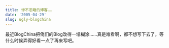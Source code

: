 ```yaml
---
title: 惨不忍睹的博客……
date: '2005-04-29'
slug: ugly-blogchina
---
```


最近BlogChina把俺们的Blog改得一塌糊涂……真是难看啊，都不想写下去了。等什么时候弄得好看一点了再来写吧。
